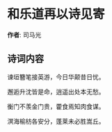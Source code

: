 # 和乐道再以诗见寄

**作者**: 司马光

## 诗词内容

谏垣簪笔接英游，今日华颠昔日忧。

邂逅升沈皆是命，逍遥出处本无愁。

衡门不羡金门贵，藿食焉知肉食谋。

溟海榆枋各安分，蓬莱未必胜嵩丘。

